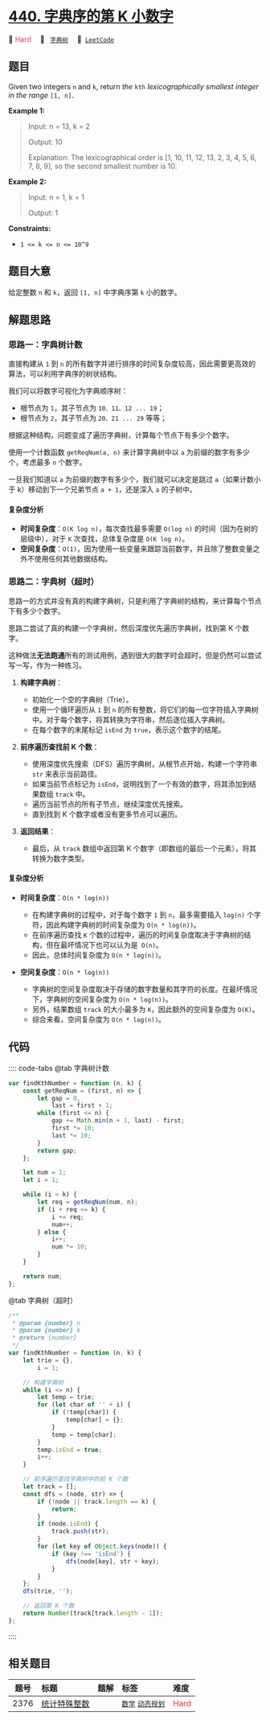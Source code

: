 # [440. 字典序的第 K 小数字](https://leetcode.com/problems/k-th-smallest-in-lexicographical-order)

🔴 <font color=#ff334b>Hard</font>&emsp; 🔖&ensp; [`字典树`](/tag/trie.md)&emsp; 🔗&ensp;[`LeetCode`](https://leetcode.com/problems/k-th-smallest-in-lexicographical-order)

## 题目

Given two integers `n` and `k`, return _the_ `kth` _lexicographically smallest
integer in the range_ `[1, n]`.

**Example 1:**

> Input: n = 13, k = 2
>
> Output: 10
>
> Explanation: The lexicographical order is [1, 10, 11, 12, 13, 2, 3, 4, 5, 6, 7, 8, 9], so the second smallest number is 10.

**Example 2:**

> Input: n = 1, k = 1
>
> Output: 1

**Constraints:**

- `1 <= k <= n <= 10^9`

## 题目大意

给定整数 `n` 和 `k`，返回 `[1, n]` 中字典序第 `k` 小的数字。

## 解题思路

### 思路一：字典树计数

直接构建从 `1` 到 `n` 的所有数字并进行排序的时间复杂度较高，因此需要更高效的算法，可以利用字典序的树状结构。

我们可以将数字可视化为字典顺序树：

- 根节点为 `1`，其子节点为 `10、11、12 ... 19`；
- 根节点为 `2`，其子节点为 `20、21 ... 29` 等等；

根据这种结构，问题变成了遍历字典树，计算每个节点下有多少个数字。

使用一个计数函数 `getReqNum(a, n)` 来计算字典树中以 `a` 为前缀的数字有多少个，考虑最多 `n` 个数字。

一旦我们知道以 `a` 为前缀的数字有多少个，我们就可以决定是跳过 `a`（如果计数小于 k）移动到下一个兄弟节点 `a + 1`，还是深入 `a` 的子树中。

#### 复杂度分析

- **时间复杂度**：`O(K log n)`，每次查找最多需要 `O(log n)` 的时间（因为在树的层级中），对于 `K` 次查找，总体复杂度是 `O(K log n)`。
- **空间复杂度**：`O(1)`，因为使用一些变量来跟踪当前数字，并且除了整数变量之外不使用任何其他数据结构。

### 思路二：字典树（超时）

思路一的方式并没有真的构建字典树，只是利用了字典树的结构，来计算每个节点下有多少个数字。

思路二尝试了真的构建一个字典树，然后深度优先遍历字典树，找到第 K 个数字。

这种做法**无法跑通**所有的测试用例，遇到很大的数字时会超时，但是仍然可以尝试写一写，作为一种练习。

1. **构建字典树**：

   - 初始化一个空的字典树（Trie）。
   - 使用一个循环遍历从 `1` 到 `n` 的所有整数，将它们的每一位字符插入字典树中。对于每个数字，将其转换为字符串，然后逐位插入字典树。
   - 在每个数字的末尾标记 `isEnd` 为 `true`，表示这个数字的结尾。

2. **前序遍历查找前 K 个数**：

   - 使用深度优先搜索（DFS）遍历字典树，从根节点开始，构建一个字符串 `str` 来表示当前路径。
   - 如果当前节点标记为 `isEnd`，说明找到了一个有效的数字，将其添加到结果数组 `track` 中。
   - 遍历当前节点的所有子节点，继续深度优先搜索。
   - 直到找到 K 个数字或者没有更多节点可以遍历。

3. **返回结果**：
   - 最后，从 `track` 数组中返回第 K 个数字（即数组的最后一个元素），将其转换为数字类型。

#### 复杂度分析

- **时间复杂度**：`O(n * log(n))`

  - 在构建字典树的过程中，对于每个数字 `1` 到 `n`，最多需要插入 `log(n)` 个字符，因此构建字典树的时间复杂度为 `O(n * log(n))`。
  - 在前序遍历查找 `K` 个数的过程中，遍历的时间复杂度取决于字典树的结构，但在最坏情况下也可以认为是` O(n)`。
  - 因此，总体时间复杂度为 `O(n * log(n))`。

- **空间复杂度**：`O(n * log(n))`
  - 字典树的空间复杂度取决于存储的数字数量和其字符的长度。在最坏情况下，字典树的空间复杂度为 `O(n * log(n))`。
  - 另外，结果数组 `track` 的大小最多为 `K`，因此额外的空间复杂度为 `O(K)`。
  - 综合来看，空间复杂度为 `O(n * log(n))`。

## 代码

:::: code-tabs
@tab 字典树计数

```javascript
var findKthNumber = function (n, k) {
	const getReqNum = (first, n) => {
		let gap = 0,
			last = first + 1;
		while (first <= n) {
			gap += Math.min(n + 1, last) - first;
			first *= 10;
			last *= 10;
		}
		return gap;
	};

	let num = 1;
	let i = 1;

	while (i < k) {
		let req = getReqNum(num, n);
		if (i + req <= k) {
			i += req;
			num++;
		} else {
			i++;
			num *= 10;
		}
	}

	return num;
};
```

@tab 字典树（超时）

```javascript
/**
 * @param {number} n
 * @param {number} k
 * @return {number}
 */
var findKthNumber = function (n, k) {
	let trie = {},
		i = 1;

	// 构建字典树
	while (i <= n) {
		let temp = trie;
		for (let char of '' + i) {
			if (!temp[char]) {
				temp[char] = {};
			}
			temp = temp[char];
		}
		temp.isEnd = true;
		i++;
	}

	// 前序遍历查找字典树中的前 K 个数
	let track = [];
	const dfs = (node, str) => {
		if (!node || track.length == k) {
			return;
		}
		if (node.isEnd) {
			track.push(str);
		}
		for (let key of Object.keys(node)) {
			if (key !== 'isEnd') {
				dfs(node[key], str + key);
			}
		}
	};
	dfs(trie, '');

	// 返回第 K 个数
	return Number(track[track.length - 1]);
};
```

::::

## 相关题目

<!-- prettier-ignore -->
| 题号 | 标题 | 题解 | 标签 | 难度 |
| :------: | :------ | :------: | :------ | :------ |
| 2376 | [统计特殊整数](https://leetcode.com/problems/count-special-integers) |  |  [`数学`](/tag/math.md) [`动态规划`](/tag/dynamic-programming.md) | <font color=#ff334b>Hard</font> |